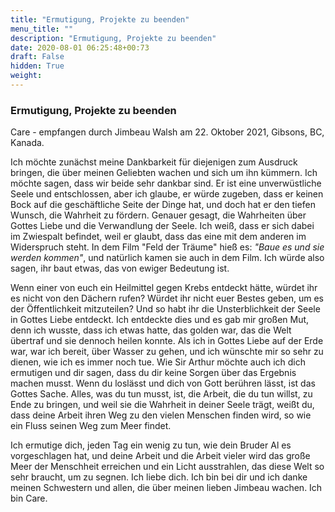 ```yaml
---
title: "Ermutigung, Projekte zu beenden"
menu_title: ""
description: "Ermutigung, Projekte zu beenden"
date: 2020-08-01 06:25:48+00:73
draft: False
hidden: True
weight:
---
```

### Ermutigung, Projekte zu beenden

Care - empfangen durch Jimbeau Walsh am 22. Oktober 2021, Gibsons, BC, Kanada.

Ich möchte zunächst meine Dankbarkeit für diejenigen zum Ausdruck bringen, die über meinen Geliebten wachen und sich um ihn kümmern. Ich möchte sagen, dass wir beide sehr dankbar sind. Er ist eine unverwüstliche Seele und entschlossen, aber ich glaube, er würde zugeben, dass er keinen Bock auf die geschäftliche Seite der Dinge hat, und doch hat er den tiefen Wunsch, die Wahrheit zu fördern. Genauer gesagt, die Wahrheiten über Gottes Liebe und die Verwandlung der Seele. Ich weiß, dass er sich dabei im Zwiespalt befindet, weil er glaubt, dass das eine mit dem anderen im Widerspruch steht. In dem Film "Feld der Träume" hieß es: *"Baue es und sie werden kommen"*, und natürlich kamen sie auch in dem Film. Ich würde also sagen, ihr baut etwas, das von ewiger Bedeutung ist.

Wenn einer von euch ein Heilmittel gegen Krebs entdeckt hätte, würdet ihr es nicht von den Dächern rufen? Würdet ihr nicht euer Bestes geben, um es der Öffentlichkeit mitzuteilen? Und so habt ihr die Unsterblichkeit der Seele in Gottes Liebe entdeckt. Ich entdeckte dies und es gab mir großen Mut, denn ich wusste, dass ich etwas hatte, das golden war, das die Welt übertraf und sie dennoch heilen konnte. Als ich in Gottes Liebe auf der Erde war, war ich bereit, über Wasser zu gehen, und ich wünschte mir so sehr zu dienen, wie ich es immer noch tue. Wie Sir Arthur möchte auch ich dich ermutigen und dir sagen, dass du dir keine Sorgen über das Ergebnis machen musst. Wenn du loslässt und dich von Gott berühren lässt, ist das Gottes Sache. Alles, was du tun musst, ist, die Arbeit, die du tun willst, zu Ende zu bringen, und weil sie die Wahrheit in deiner Seele trägt, weißt du, dass deine Arbeit ihren Weg zu den vielen Menschen finden wird, so wie ein Fluss seinen Weg zum Meer findet.

Ich ermutige dich, jeden Tag ein wenig zu tun, wie dein Bruder Al es vorgeschlagen hat, und deine Arbeit und die Arbeit vieler wird das große Meer der Menschheit erreichen und ein Licht ausstrahlen, das diese Welt so sehr braucht, um zu segnen. Ich liebe dich. Ich bin bei dir und ich danke meinen Schwestern und allen, die über meinen lieben Jimbeau wachen. Ich bin Care.
